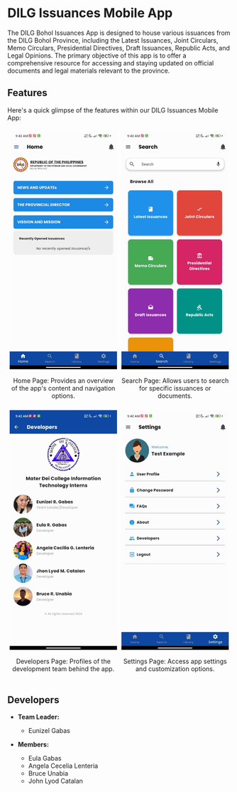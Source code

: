 # DILG Issuances Mobile App

The DILG Bohol Issuances App is designed to house various issuances from the DILG Bohol Province, including the Latest Issuances, Joint Circulars, Memo Circulars, Presidential Directives, Draft Issuances, Republic Acts, and Legal Opinions. The primary objective of this app is to offer a comprehensive resource for accessing and staying updated on official documents and legal materials relevant to the province.

## Features

Here's a quick glimpse of the features within our DILG Issuances Mobile App:

<div style="display: flex;">
  <div style="flex: 50%; padding: 5px;">
    <img src="assets/home.jpg" alt="Home Page" style="width: 100%;">
    <p style="text-align: center;">Home Page: Provides an overview of the app's content and navigation options.</p>
  </div>
  <div style="flex: 50%; padding: 5px;">
    <img src="assets/search.jpg" alt="Search Page" style="width: 100%;">
    <p style="text-align: center;">Search Page: Allows users to search for specific issuances or documents.</p>
  </div>
</div>

<div style="display: flex;">
  <div style="flex: 50%; padding: 5px;">
    <img src="assets/developer.jpg" alt="Developers Page" style="width: 100%;">
    <p style="text-align: center;">Developers Page: Profiles of the development team behind the app.</p>
  </div>
  <div style="flex: 50%; padding: 5px;">
    <img src="assets/settings.jpg" alt="Settings Page" style="width: 100%;">
    <p style="text-align: center;">Settings Page: Access app settings and customization options.</p>
  </div>
</div>

## Developers

- **Team Leader:**
  - Eunizel Gabas
  
- **Members:**
  - Eula Gabas
  - Angela Cecelia Lenteria
  - Bruce Unabia
  - John Lyod Catalan
